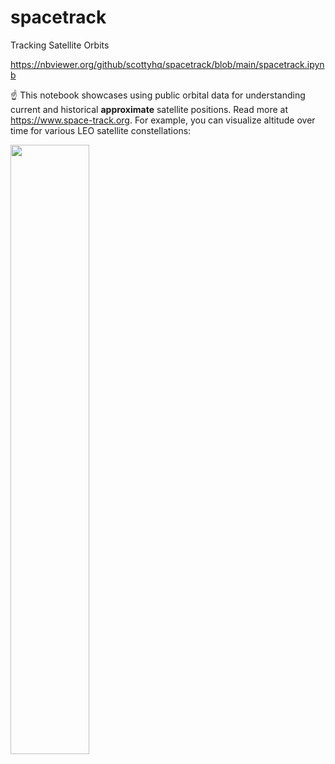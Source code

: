 # spacetrack
Tracking Satellite Orbits

https://nbviewer.org/github/scottyhq/spacetrack/blob/main/spacetrack.ipynb 

☝️ This notebook showcases using public orbital data for understanding current and historical **approximate** satellite positions. Read more at https://www.space-track.org. For example, you can visualize altitude over time for various LEO satellite constellations: 

<img src="https://github.com/scottyhq/spacetrack/assets/3924836/8a57b596-9fa3-452c-a124-83789d528ac8" width="50%" height="50%">
